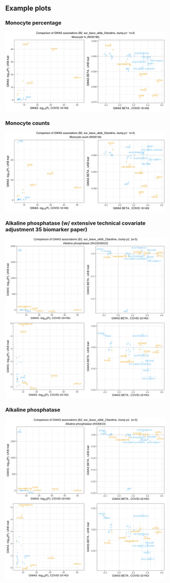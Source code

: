 ## Example plots

### Monocyte percentage

![HGIrel5_B2_eur_leave_ukbb_23andme.clump1e-5.INI30190.png](eur_leave_ukbb_23andme/B2/HGIrel5_B2_eur_leave_ukbb_23andme.clump1e-5.INI30190.png)

### Monocyte counts

![HGIrel5_B2_eur_leave_ukbb_23andme.clump1e-5.INI30130.png](eur_leave_ukbb_23andme/B2/HGIrel5_B2_eur_leave_ukbb_23andme.clump1e-5.INI30130.png)

### Alkaline phosphatase (w/ extensive technical covariate adjustment 35 biomarker paper)

![HGIrel5_B2_eur_leave_ukbb_23andme.clump1e-5.INI10030610.png](HGIrel5_B2_eur_leave_ukbb_23andme.clump1e-5.INI10030610.png)

### Alkaline phosphatase

![HGIrel5_B2_eur_leave_ukbb_23andme.clump1e-5.INI30610.png](HGIrel5_B2_eur_leave_ukbb_23andme.clump1e-5.INI30610.png)
